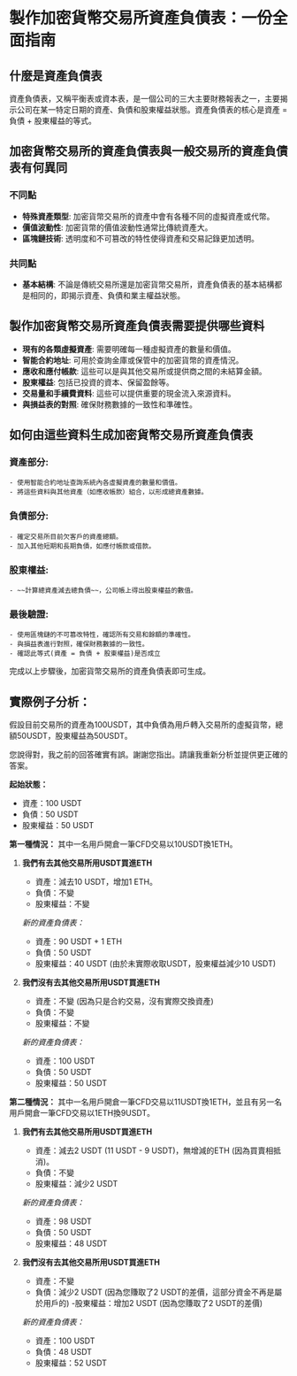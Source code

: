 # 製作加密貨幣交易所資產負債表：一份全面指南

## 什麼是資產負債表

資產負債表，又稱平衡表或資本表，是一個公司的三大主要財務報表之一，主要揭示公司在某一特定日期的資產、負債和股東權益狀態。資產負債表的核心是資產 = 負債 + 股東權益的等式。

## 加密貨幣交易所的資產負債表與一般交易所的資產負債表有何異同

### 不同點
- **特殊資產類型**: 加密貨幣交易所的資產中會有各種不同的虛擬資產或代幣。
- **價值波動性**: 加密貨幣的價值波動性通常比傳統資產大。
- **區塊鏈技術**: 透明度和不可篡改的特性使得資產和交易記錄更加透明。
  
### 共同點
- **基本結構**: 不論是傳統交易所還是加密貨幣交易所，資產負債表的基本結構都是相同的，即揭示資產、負債和業主權益狀態。

## 製作加密貨幣交易所資產負債表需要提供哪些資料

- **現有的各類虛擬資產**: 需要明確每一種虛擬資產的數量和價值。
- **智能合約地址**: 可用於查詢金庫或保管中的加密貨幣的資產情況。
- **應收和應付帳款**: 這些可以是與其他交易所或提供商之間的未結算金額。
- **股東權益**: 包括已投資的資本、保留盈餘等。
- **交易量和手續費資料**: 這些可以提供重要的現金流入來源資料。
- **與損益表的對照**: 確保財務數據的一致性和準確性。

## 如何由這些資料生成加密貨幣交易所資產負債表

### 資產部分:
    - 使用智能合約地址查詢系統內各虛擬資產的數量和價值。
    - 將這些資料與其他資產（如應收帳款）組合，以形成總資產數據。

### 負債部分:
    - 確定交易所目前欠客戶的資產總額。
    - 加入其他短期和長期負債，如應付帳款或借款。

### 股東權益:
    - ~~計算總資產減去總負債~~，公司帳上得出股東權益的數值。

### 最後驗證:
    - 使用區塊鏈的不可篡改特性，確認所有交易和餘額的準確性。
    - 與損益表進行對照，確保財務數據的一致性。
    - 確認此等式(資產 = 負債 + 股東權益)是否成立

完成以上步驟後，加密貨幣交易所的資產負債表即可生成。

## 實際例子分析：
假設目前交易所的資產為100USDT，其中負債為用戶轉入交易所的虛擬貨幣，總額50USDT，股東權益為50USDT。

您說得對，我之前的回答確實有誤。謝謝您指出。請讓我重新分析並提供更正確的答案。

**起始狀態：**
- 資產：100 USDT
- 負債：50 USDT
- 股東權益：50 USDT

**第一種情況：**
其中一名用戶開倉一筆CFD交易以10USDT換1ETH。

1. **我們有去其他交易所用USDT買進ETH**
   - 資產：減去10 USDT，增加1 ETH。
   - 負債：不變
   - 股東權益：不變

   *新的資產負債表：*
   - 資產：90 USDT + 1 ETH
   - 負債：50 USDT
   - 股東權益：40 USDT (由於未實際收取USDT，股東權益減少10 USDT)

2. **我們沒有去其他交易所用USDT買進ETH**
   - 資產：不變 (因為只是合約交易，沒有實際交換資產)
   - 負債：不變
   - 股東權益：不變

   *新的資產負債表：*
   - 資產：100 USDT
   - 負債：50 USDT
   - 股東權益：50 USDT

**第二種情況：**
其中一名用戶開倉一筆CFD交易以11USDT換1ETH，並且有另一名用戶開倉一筆CFD交易以1ETH換9USDT。

1. **我們有去其他交易所用USDT買進ETH**
   - 資產：減去2 USDT (11 USDT - 9 USDT)，無增減的ETH (因為買賣相抵消)。
   - 負債：不變
   - 股東權益：減少2 USDT

   *新的資產負債表：*
   - 資產：98 USDT
   - 負債：50 USDT
   - 股東權益：48 USDT

2. **我們沒有去其他交易所用USDT買進ETH**
   - 資產：不變
   - 負債：減少2 USDT (因為您賺取了2 USDT的差價，這部分資金不再是屬於用戶的)
   -股東權益：增加2 USDT (因為您賺取了2 USDT的差價)

   *新的資產負債表：*
   - 資產：100 USDT
   - 負債：48 USDT
   - 股東權益：52 USDT


